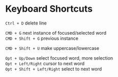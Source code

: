# Keyboard Shortcuts

`Ctrl + D` delete line

`CMD + G` next instance of focused/selected word  
`CMD + Shift + G` previous instance

`CMD + Shift + U` make uppercase/lowercase

`Opt + Up/Down` select focused word, more selection  
`Opt + Left/Right` cursor to next word  
`Opt + Shift + Left/Right` select to next word

